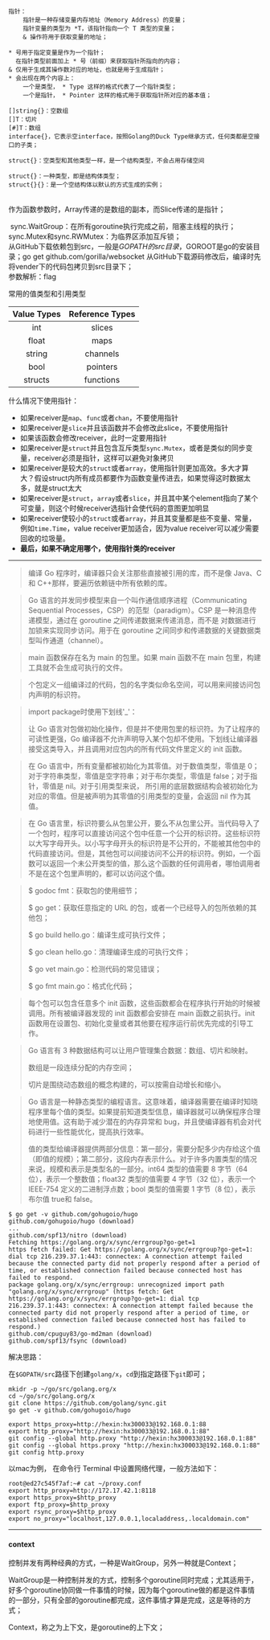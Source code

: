 	指针：
		指针是一种存储变量内存地址（Memory Address）的变量；
		指针变量的类型为 *T，该指针指向一个 T 类型的变量；
		& 操作符用于获取变量的地址；
	
	* 号用于指定变量是作为一个指针；
	  在指针类型前面加上 * 号（前缀）来获取指针所指向的内容；
	& 仅用于生成其操作数对应的地址，也就是用于生成指针；
	* 会出现在两个内容上：
		一个是类型， * Type 这样的格式代表了一个指针类型；
		一个是指针， * Pointer 这样的格式用于获取指针所对应的基本值；
		
	[]string{}：空数组
	[]T：切片
	[#]T：数组
	interface{}，它表示空interface，按照Golang的Duck Type继承方式，任何类都是空接口的子类；
	
	struct{}：空类型和其他类型一样，是一个结构类型，不会占用存储空间
	
	struct{}：一种类型，即是结构体类型；
	struct{}{}：是一个空结构体以默认的方式生成的实例；


​	
​	作为函数参数时，Array传递的是数组的副本，而Slice传递的是指针；


​	sync.WaitGroup：在所有goroutine执行完成之前，阻塞主线程的执行；
​	sync.Mutex和sync.RWMutex：为临界区添加互斥锁；
​	
​	从GitHub下载依赖包到src，一般是$GOPATH的src目录，$GOROOT是go的安装目录；
​		go get github.com/gorilla/websocket
​	从GitHub下载源码修改后，编译时先将vender下的代码包拷贝到src目录下；
​	
​	参数解析：flag


常用的值类型和引用类型

| Value Types | Reference Types |
| :---------: | :-------------: |
|     int     |     slices      |
|    float    |      maps       |
|   string    |    channels     |
|    bool     |    pointers     |
|   structs   |    functions    |



什么情况下使用指针：

- 如果receiver是`map`、`func`或者`chan`，不要使用指针
- 如果receiver是`slice`并且该函数并不会修改此slice，不要使用指针
- 如果该函数会修改receiver，此时一定要用指针
- 如果receiver是`struct`并且包含互斥类型`sync.Mutex`，或者是类似的同步变量，receiver必须是指针，这样可以避免对象拷贝
- 如果receiver是较大的`struct`或者`array`，使用指针则更加高效。多大才算大？假设struct内所有成员都要作为函数变量传进去，如果觉得这时数据太多，就是struct太大
- 如果receiver是`struct`，`array`或者`slice`，并且其中某个element指向了某个可变量，则这个时候receiver选指针会使代码的意图更加明显
- 如果receiver使较小的`struct`或者`array`，并且其变量都是些不变量、常量，例如`time.Time`，value receiver更加适合，因为value receiver可以减少需要回收的垃圾量。
- **最后，如果不确定用哪个，使用指针类的receiver**

---

> 编译 Go 程序时，编译器只会关注那些直接被引用的库，而不是像 Java、C 和 C++那样，要遍历依赖链中所有依赖的库。

>  Go 语言的并发同步模型来自一个叫作通信顺序进程（Communicating Sequential Processes，CSP）的范型（paradigm）。CSP 是一种消息传递模型，通过在 goroutine 之间传递数据来传递消息，而不是
> 对数据进行加锁来实现同步访问。用于在 goroutine 之间同步和传递数据的关键数据类型叫作通道（channel）。

>  main 函数保存在名为 main 的包里。如果 main 函数不在 main 包里，构建工具就不会生成可执行的文件。

> 个包定义一组编译过的代码，包的名字类似命名空间，可以用来间接访问包内声明的标识符。

> import package时使用下划线'_'：
>
> 让 Go 语言对包做初始化操作，但是并不使用包里的标识符。为了让程序的可读性更强，Go 编译器不允许声明导入某个包却不使用。下划线让编译器接受这类导入，并且调用对应包内的所有代码文件里定义的 init 函数。

> 在 Go 语言中，所有变量都被初始化为其零值。对于数值类型，零值是 0；对于字符串类型，零值是空字符串；对于布尔类型，零值是 false；对于指针，零值是 nil。对于引用类型来说，
> 所引用的底层数据结构会被初始化为对应的零值。但是被声明为其零值的引用类型的变量，会返回 nil 作为其值。

> 在 Go 语言里，标识符要么从包里公开，要么不从包里公开。当代码导入了一个包时，程序可以直接访问这个包中任意一个公开的标识符。这些标识符以大写字母开头。以小写字母开头的标识符是不公开的，不能被其他包中的代码直接访问。但是，其他包可以间接访问不公开的标识符。例如，一个函数可以返回一个未公开类型的值，那么这个函数的任何调用者，哪怕调用者不是在这个包里声明的，都可以访问这个值。

> $ godoc fmt：获取包的使用细节；
>
> $ go get：获取任意指定的 URL 的包，或者一个已经导入的包所依赖的其他包；
>
> $ go build hello.go：编译生成可执行文件；
>
> $ go clean hello.go：清理编译生成的可执行文件；
>
> $ go vet main.go：检测代码的常见错误；
>
> $ go fmt main.go：格式化代码；
>
> 

> 每个包可以包含任意多个 init 函数，这些函数都会在程序执行开始的时候被调用。所有被编译器发现的 init 函数都会安排在 main 函数之前执行。init 函数用在设置包、初始化变量或者其他要在程序运行前优先完成的引导工作。

> Go 语言有 3 种数据结构可以让用户管理集合数据：数组、切片和映射。
>
> 数组是一段连续分配的内存空间；
>
> 切片是围绕动态数组的概念构建的，可以按需自动增长和缩小。

> Go 语言是一种静态类型的编程语言。这意味着，编译器需要在编译时知晓程序里每个值的类型。如果提前知道类型信息，编译器就可以确保程序合理地使用值。这有助于减少潜在的内存异常和 bug，并且使编译器有机会对代码进行一些性能优化，提高执行效率。
>
> 值的类型给编译器提供两部分信息：第一部分，需要分配多少内存给这个值（即值的规模）；第二部分，这段内存表示什么。对于许多内置类型的情况来说，规模和表示是类型名的一部分。int64 类型的值需要 8 字节（64 位），表示一个整数值；float32 类型的值需要 4 字节（32 位），表示一个 IEEE-754 定义的二进制浮点数；bool 类型的值需要 1 字节（8 位），表示布尔值 true和 false。



```shell
$ go get -v github.com/gohugoio/hugo
github.com/gohugoio/hugo (download)
...
github.com/spf13/nitro (download)
Fetching https://golang.org/x/sync/errgroup?go-get=1
https fetch failed: Get https://golang.org/x/sync/errgroup?go-get=1: dial tcp 216.239.37.1:443: connectex: A connection attempt failed because the connected party did not properly respond after a period of time, or established connection failed because connected host has failed to respond.
package golang.org/x/sync/errgroup: unrecognized import path "golang.org/x/sync/errgroup" (https fetch: Get https://golang.org/x/sync/errgroup?go-get=1: dial tcp 216.239.37.1:443: connectex: A connection attempt failed because the connected party did not properly respond after a period of time, or established connection failed because connected host has failed to respond.)
github.com/cpuguy83/go-md2man (download)
github.com/spf13/fsync (download)
```

解决思路：

在`$GOPATH/src`路径下创建`golang/x`，`cd`到指定路径下`git`即可；

```shell
mkidr -p ~/go/src/golang.org/x
cd ~/go/src/golang.org/x
git clone https://github.com/golang/sync.git
go get -v github.com/gohugoio/hugo
```



```shell
export https_proxy=http://hexin:hx300033@192.168.0.1:88
export http_proxy="http://hexin:hx300033@192.168.0.1:88"
git config --global http.proxy "http://hexin:hx300033@192.168.0.1:88"
git config --global https.proxy "http://hexin:hx300033@192.168.0.1:88"
git config http.proxy
```

以mac为例， 在命令行 Terminal 中设置网络代理，一般方法如下：

```shell
root@ed27c545f7af:~# cat ~/proxy.conf 
export http_proxy=http://172.17.42.1:8118
export https_proxy=$http_proxy
export ftp_proxy=$http_proxy
export rsync_proxy=$http_proxy
export no_proxy="localhost,127.0.0.1,localaddress,.localdomain.com"
```

---

#### context

控制并发有两种经典的方式，一种是WaitGroup，另外一种就是Context；

WaitGroup是一种控制并发的方式，控制多个goroutine同时完成；尤其适用于，好多个goroutine协同做一件事情的时候，因为每个goroutine做的都是这件事情的一部分，只有全部的goroutine都完成，这件事情才算是完成，这是等待的方式；

Context，称之为上下文，是goroutine的上下文；